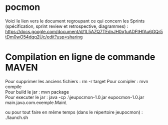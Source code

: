 # pocmon

Voici le lien vers le document regroupant ce qui concern les Sprints (spécification, sprint review et retrospective, diagrammes) : https://docs.google.com/document/d/1L5AZQ7TEdnJH0q1uADFtHfAu6GQr5tDm0wO54dqq2Uc/edit?usp=sharing

# Compilation en ligne de commande MAVEN
Pour supprimer les anciens fichiers : rm -r target
Pour comipler : mvn compile\
Pour build le jar : mvn package\
Pour executer le jar : java -cp .\jeupocmon-1.0.jar eupocmon-1.0.jar main.java.com.exemple.Main\

ou pour tout faire en même temps (dans le répertoire jeupocmon) : ./launch.sh
